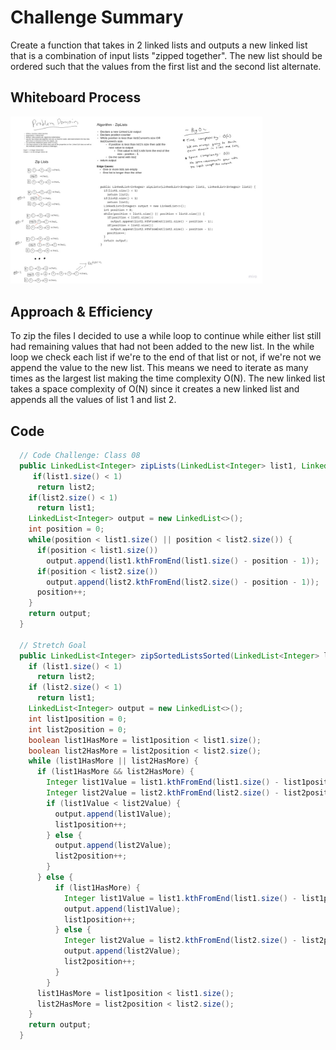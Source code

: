 # Challenge Summary

Create a function that takes in 2 linked lists and outputs a new linked list that is a combination of input lists "zipped together". The new list should be ordered such that the values from the first list and the second list alternate.

## Whiteboard Process

[![Whiteboard](../../../../../images/linked-list-zip.jpg)](../../../../../images/linked-list-zip.jpg)

<style>
  img {
    max-width: 80%;
  }
</style>


## Approach & Efficiency

To zip the files I decided to use a while loop to continue while either list still had remaining values that had not been added to the new list. In the while loop we check each list if we're to the end of that list or not, if we're not we append the value to the new list. This means we need to iterate as many times as the largest list making the time complexity O(N). The new linked list takes a space complexity of O(N) since it creates a new linked list and appends all the values of list 1 and list 2.

## Code

```java
  // Code Challenge: Class 08
  public LinkedList<Integer> zipLists(LinkedList<Integer> list1, LinkedList<Integer> list2) {
     if(list1.size() < 1)
      return list2;
    if(list2.size() < 1)
      return list1;
    LinkedList<Integer> output = new LinkedList<>();
    int position = 0;
    while(position < list1.size() || position < list2.size()) {
      if(position < list1.size())
        output.append(list1.kthFromEnd(list1.size() - position - 1));
      if(position < list2.size())
        output.append(list2.kthFromEnd(list2.size() - position - 1));
      position++;
    }
    return output;
  }

  // Stretch Goal
  public LinkedList<Integer> zipSortedListsSorted(LinkedList<Integer> list1, LinkedList<Integer> list2) {
    if (list1.size() < 1)
      return list2;
    if (list2.size() < 1)
      return list1;
    LinkedList<Integer> output = new LinkedList<>();
    int list1position = 0;
    int list2position = 0;
    boolean list1HasMore = list1position < list1.size();
    boolean list2HasMore = list2position < list2.size();
    while (list1HasMore || list2HasMore) {
      if (list1HasMore && list2HasMore) {
        Integer list1Value = list1.kthFromEnd(list1.size() - list1position - 1);
        Integer list2Value = list2.kthFromEnd(list2.size() - list2position - 1);
        if (list1Value < list2Value) {
          output.append(list1Value);
          list1position++;
        } else {
          output.append(list2Value);
          list2position++;
        }
      } else {
          if (list1HasMore) {
            Integer list1Value = list1.kthFromEnd(list1.size() - list1position - 1);
            output.append(list1Value);
            list1position++;
          } else {
            Integer list2Value = list2.kthFromEnd(list2.size() - list2position - 1);
            output.append(list2Value);
            list2position++;
          }
        }
      list1HasMore = list1position < list1.size();
      list2HasMore = list2position < list2.size();
    }
    return output;
  }
```


